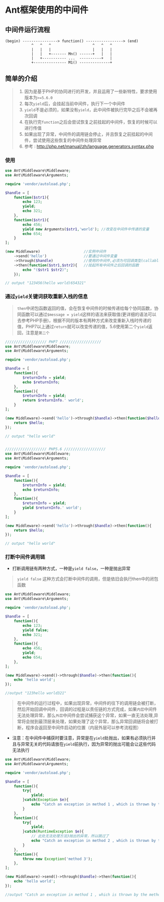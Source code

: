 Ant框架使用的中间件
=======================================

## 中间件运行流程

```
(begin) ----------------> function() -----------------> (end)
            ^   ^   ^                   ^   ^   ^
            |   |   |                   |   |   |
            |   |   +------- Mn() ------+   |   |
            |   +----------- ...  ----------+   |
            +--------------- M1() --------------+
```

简单的介绍
-----
> 1. 因为是基于PHP的协同进行的开发，并且运用了一些新特性，要求使用版本为`>=5.6.0`
> 2. 每次`yield`后，会挂起当前中间件，执行下一个中间件
> 3. `yield`不是必须的，如果没有`yield`，此中间件被执行完毕之后不会被再次回调
> 4. 在执行完`function`之后会尝试恢复之前挂起的中间件，恢复的时候可以进行传值
> 5. 如果出现了异常，中间件的调用链会停止，并且恢复之前挂起的中间件，尝试使用这些恢复的中间件处理异常
> 6. 参考 : http://php.net/manual/zh/language.generators.syntax.php


### 使用
```php
use Ant\Middleware\Middleware;
use Ant\Middleware\Arguments;

require 'vendor/autoload.php';

$handle = [
    function($str1){
        echo 123;
        yield;
        echo 321;
    },
    function($str1){
        echo 456;
        yield new Arguments($str1,'world'); //改变在中间件中传递的变量
        echo 654;
    }
];

(new Middleware)				    //实例中间件
	->send('hello')                 //要通过中间件变量
	->through($handle)              //使用的中间件,必须为可回调类型(callable类型)
	->then(function($str1,$str2){   //挂起所有中间件之后回调的函数
	    echo "($str1 $str2)";
	});

// output "123456(hello world)654321"
```

### 通过`yield`关键词获取重新入栈的信息

> `then`中闭包函数返回的值，会在恢复中间件的时候传递给每个协同函数，协同函数可以通过`$message = yield`这样的语法来获取值(更详细的语法可以去参考PHP手册)，根据不同的版本有两种方式来改变重新入栈时传递的值，PHP7以上通过`return`就可以改变传递的值，5.6使用第二个`yield`返回，注意是`第二个`
```php
/////////////////// PHP7 ///////////////////
use Ant\Middleware\Middleware;
use Ant\Middleware\Arguments;

require 'vendor/autoload.php';

$handle = [
    function(){
        $returnInfo = yield;
        echo $returnInfo;
    },
    function(){
        $returnInfo = yield;
        return $returnInfo.' world';
    }
];

(new Middleware)->send('hello')->through($handle)->then(function($hello){
    return $hello;
});

// output "hello world"


/////////////////// PHP5.6 ///////////////////
use Ant\Middleware\Middleware;
use Ant\Middleware\Arguments;

require 'vendor/autoload.php';

$handle = [
    function(){
        $returnInfo = yield;
        echo $returnInfo;
    },
    function(){
        $returnInfo = yield;
        yield $returnInfo.' world';
    }
];

(new Middleware)->send('hello')->through($handle)->then(function(){
    return $hello;
});

// output "hello world"
```

### 打断中间件调用链
* 打断调用链有两种方式，一种是`yield false`，一种是抛出异常

> `yield false` 这种方式会打断中间件的调用，但是依旧会执行then中的闭包函数
```php
use Ant\Middleware\Middleware;
use Ant\Middleware\Arguments;

require 'vendor/autoload.php';

$handle = [
    function(){
        echo 123;
        yield false;
        echo 321;
    },
    function(){
        echo 456;
        yield;
        echo 654;
    },
];

(new Middleware)->send()->through($handle)->then(function(){
    echo 'hello world';
});

//output "123hello world321"
```

> 在中间件的运行过程中，如果出现异常，中间件的往下的调用链会被打断，然后开始回调中间件，回调的过程是以责任链的方式完成，如果`内层`中间件无法处理异常，那么`外层`中间件会尝试捕获这个异常，如果一直无法处理,异常将会抛到最顶层来处理，如果处理了这个异常，那么异常回调链将会被打断，程序会返回至中间件启动的位置（内层外层可以参考流程图）

 * 注意：在中间件中捕获时要注意，异常是在`yield`处抛出，如果有必须执行并且与异常无关的代码请放在`yield`前执行，因为异常的抛出可能会让这些代码无法执行

```php
use Ant\Middleware\Middleware;
use Ant\Middleware\Arguments;

require 'vendor/autoload.php';

$handle = [
    function(){
        try{
            yield;
        }catch(Exception $e){
            echo "Catch an exception in method 1 , which is thrown by the ".$e->getMessage();
        }
    },
    function(){
        try{
            yield;
        }catch(RuntimeException $e){
            // 此处无法处理方法3抛出的异常，所以跳过了
            echo "Catch an exception in method 2 , which is thrown by the ".$e->getMessage();
        }
    },
    function(){
        throw new Exception('method 3');
    },
];

(new Middleware)->send()->through($handle)->then(function(){
    echo 'hello world';
});

//output "Catch an exception in method 1 , which is thrown by the method 3"
```
